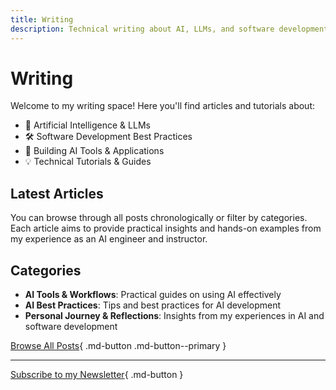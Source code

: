 ```yaml
---
title: Writing
description: Technical writing about AI, LLMs, and software development
---
```


# Writing

Welcome to my writing space! Here you'll find articles and tutorials about:

- 🤖 Artificial Intelligence & LLMs
- 🛠️ Software Development Best Practices
- 🔧 Building AI Tools & Applications
- 💡 Technical Tutorials & Guides

## Latest Articles

You can browse through all posts chronologically or filter by categories. Each article aims to provide practical insights and hands-on examples from my experience as an AI engineer and instructor.

## Categories

- **AI Tools & Workflows**: Practical guides on using AI effectively
- **AI Best Practices**: Tips and best practices for AI development
- **Personal Journey & Reflections**: Insights from my experiences in AI and software development

[Browse All Posts](/posts){ .md-button .md-button--primary }

---

[Subscribe to my Newsletter](https://automata-learning-lab.kit.com/ccd5287996){ .md-button }

